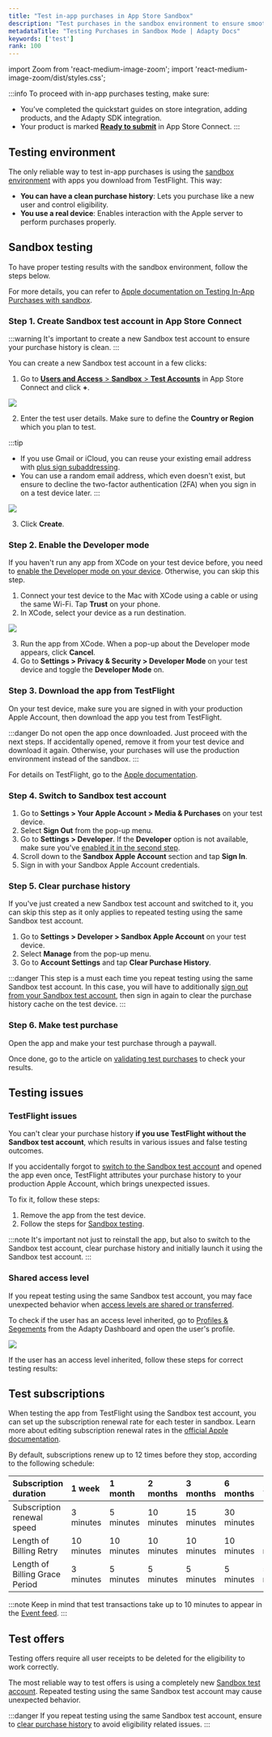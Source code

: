 ```yaml
---
title: "Test in-app purchases in App Store Sandbox"
description: "Test purchases in the sandbox environment to ensure smooth transactions."
metadataTitle: "Testing Purchases in Sandbox Mode | Adapty Docs"
keywords: ['test']
rank: 100
---
```


import Zoom from 'react-medium-image-zoom';
import 'react-medium-image-zoom/dist/styles.css';

:::info
To proceed with in-app purchases testing, make sure:
- You’ve completed the quickstart guides on store integration, adding products, and the Adapty SDK integration.
- Your product is marked [**Ready to submit**](InvalidProductIdentifiers.md#step-2-check-products-step-3-check-products) in App Store Connect.
:::

## Testing environment

The only reliable way to test in-app purchases is using the [sandbox environment](#sandbox-testing) with apps you download from TestFlight. This way:

- **You can have a clean purchase history**: Lets you purchase like a new user and control eligibility.
- **You use a real device**: Enables interaction with the Apple server to perform purchases properly.

## Sandbox testing

To have proper testing results with the sandbox environment, follow the steps below.

For more details, you can refer to [Apple documentation on Testing In-App Purchases with sandbox](https://developer.apple.com/documentation/storekit/testing-in-app-purchases-with-sandbox).


### Step 1. Create Sandbox test account in App Store Connect

:::warning
It's important to create a new Sandbox test account to ensure your purchase history is clean.
:::

You can create a new Sandbox test account in a few clicks:

1. Go to [**Users and Access** > **Sandbox** > **Test Accounts**](https://appstoreconnect.apple.com/access/users/sandbox) in App Store Connect and click **+**.

   

<Zoom>
  <img src={require('./img/add-sandbox-user.webp').default}
  style={{
    border: '1px solid #727272', /* border width and color */
    width: '700px', /* image width */
    display: 'block', /* for alignment */
    margin: '0 auto' /* center alignment */
  }}
/>
</Zoom>



2. Enter the test user details. Make sure to define the **Country or Region** which you plan to test.


:::tip
- If you use Gmail or iCloud, you can reuse your existing email address with [plus sign subaddressing](https://www.wikihow.com/Use-Plus-Addressing-in-Gmail).
- You can use a random email address, which even doesn't exist, but ensure to decline the two-factor authentication (2FA) when you sign in on a test device later.
:::

     
<Zoom>
  <img src={require('./img/57c3a7c-apple_new_test_account.webp').default}
  style={{
    border: '1px solid #727272', /* border width and color */
    width: '700px', /* image width */
    display: 'block', /* for alignment */
    margin: '0 auto' /* center alignment */
  }}
/>
</Zoom>



3. Click **Create**.

### Step 2. Enable the Developer mode

If you haven't run any app from XCode on your test device before, you need to [enable the Developer mode on your device](https://developer.apple.com/documentation/xcode/enabling-developer-mode-on-a-device). Otherwise, you can skip this step.

1. Connect your test device to the Mac with XCode using a cable or using the same Wi-Fi. Tap **Trust** on your phone.
2. In XCode, select your device as a run destination.

<Zoom>
  <img src={require('./img/build-destination.webp').default}
  style={{
    border: '1px solid #727272', /* border width and color */
    width: '700px', /* image width */
    display: 'block', /* for alignment */
    margin: '0 auto' /* center alignment */
  }}
/>
</Zoom>

3. Run the app from XCode. When a pop-up about the Developer mode appears, click **Cancel**.
4. Go to **Settings > Privacy & Security > Developer Mode** on your test device and toggle the **Developer Mode** on.

### Step 3. Download the app from TestFlight

On your test device, make sure you are signed in with your production Apple Account, then download the app you test from TestFlight.

:::danger
Do not open the app once downloaded. Just proceed with the next steps.
If accidentally opened, remove it from your test device and download it again. Otherwise, your purchases will use the production environment instead of the sandbox.
:::

For details on TestFlight, go to the [Apple documentation](https://developer.apple.com/documentation/StoreKit/testing-in-app-purchases-with-sandbox#Prepare-for-sandbox-testing).

### Step 4. Switch to Sandbox test account

1. Go to **Settings > Your Apple Account > Media & Purchases** on your test device.
2. Select **Sign Out** from the pop-up menu.
3. Go to **Settings > Developer**. If the **Developer** option is not available, make sure you've [enabled it in the second step](#step-2-enable-the-developer-mode).
4. Scroll down to the **Sandbox Apple Account** section and tap **Sign In**.
5. Sign in with your Sandbox Apple Account credentials.

### Step 5. Clear purchase history

If you've just created a new Sandbox test account and switched to it, you can skip this step as it only applies to repeated testing using the same Sandbox test account.

1. Go to **Settings > Developer > Sandbox Apple Account** on your test device.
2. Select **Manage** from the pop-up menu.
3. Go to **Account Settings** and tap **Clear Purchase History**.

:::danger
This step is a must each time you repeat testing using the same Sandbox test account. In this case, you will have to additionally [sign out from your Sandbox test account](#step-4-switch-to-sandbox-test-account), then sign in again to clear the purchase history cache on the test device.
:::

### Step 6. Make test purchase

Open the app and make your test purchase through a paywall.

Once done, go to the article on [validating test purchases](validate-test-purchases.md) to check your results.

## Testing issues

### TestFlight issues

You can't clear your purchase history **if you use TestFlight without the Sandbox test account**, which results in various issues and false testing outcomes.

If you accidentally forgot to [switch to the Sandbox test account](#step-4-switch-to-sandbox-test-account) and opened the app even once, TestFlight attributes your purchase history to your production Apple Account, which brings unexpected issues.

To fix it, follow these steps:

1. Remove the app from the test device.
2. Follow the steps for [Sandbox testing](#sandbox-testing).

:::note
It's important not just to reinstall the app, but also to switch to the Sandbox test account, clear purchase history and initially launch it using the Sandbox test account. 
:::

### Shared access level

If you repeat testing using the same Sandbox test account, you may face unexpected behavior when [access levels are shared or transferred](profiles-crm.md#sharing-access-levels-between-profiles).

To check if the user has an access level inherited, go to [Profiles & Segements](https://app.adapty.io/profiles/users) from the Adapty Dashboard and open the user's profile.

<Zoom>
  <img src={require('./img/profile-access-level-origin.webp').default}
  style={{
    border: '1px solid #727272', /* border width and color */
    width: '700px', /* image width */
    display: 'block', /* for alignment */
    margin: '0 auto' /* center alignment */
  }}
/>
</Zoom>

If the user has an access level inherited, follow these steps for correct testing results:

## Test subscriptions

When testing the app from TestFlight using the Sandbox test account, you can set up the subscription renewal rate for each tester in sandbox. Learn more about editing subscription renewal rates in the [official Apple documentation](https://developer.apple.com/help/app-store-connect/test-in-app-purchases/manage-sandbox-apple-account-settings).

By default, subscriptions renew up to 12 times before they stop, according to the following schedule:

| Subscription duration          | 1 week     | 1 month    | 2 months   | 3 months   | 6 months   | 1 year     |
| :----------------------------- | :--------- | :--------- | :--------- | :--------- | :--------- | :--------- |
| Subscription renewal speed     | 3 minutes  | 5 minutes  | 10 minutes | 15 minutes | 30 minutes | 1 hour     |
| Length of Billing Retry        | 10 minutes | 10 minutes | 10 minutes | 10 minutes | 10 minutes | 10 minutes |
| Length of Billing Grace Period | 3 minutes  | 5 minutes  | 5 minutes  | 5 minutes  | 5 minutes  | 5 minutes  |

:::note
Keep in mind that test transactions take up to 10 minutes to appear in the [Event feed](validate-test-purchases.md).
:::

## Test offers

Testing offers require all user receipts to be deleted for the eligibility to work correctly.

The most reliable way to test offers is using a completely new [Sandbox test account](#step-1-create-sandbox-test-account-in-app-store-connect). Repeated testing using the same Sandbox test account may cause unexpected behavior. 

:::danger
If you repeat testing using the same Sandbox test account, ensure to [clear purchase history](#step-5-clear-purchase-history) to avoid eligibility related issues.
:::
